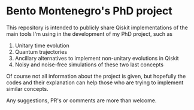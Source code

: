 # Bento Montenegro's PhD project

This repository is intended to publicly share Qiskit implementations of the main tools I'm using in the development of my PhD project, such as

1. Unitary time evolution
2. Quantum trajectories
3. Ancillary alternatives to implement non-unitary evolutions in Qiskit
4. Noisy and noise-free simulations of these two last concepts

Of course not all information about the project is given, but hopefully the codes and their explanation can help those who are trying to implement similar concepts.

Any suggestions, PR's or comments are more than welcome.
